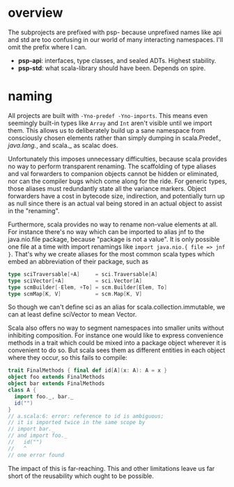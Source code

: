 overview
=========

The subprojects are prefixed with psp- because unprefixed names like api and
std are too confusing in our world of many interacting namespaces. I'll omit
the prefix where I can.

 - **psp-api**: interfaces, type classes, and sealed ADTs. Highest stability.
 - **psp-std**: what scala-library should have been. Depends on spire.

naming
======

All projects are built with `-Yno-predef -Yno-imports`. This means even
seemingly built-in types like `Array` and `Int` aren't visible until
we import them. This allows us to deliberately build up a sane namespace from
consciously chosen elements rather than simply dumping in scala.Predef._,
java.lang._, and scala._ as scalac does.

Unfortunately this imposes unnecessary difficulties, because scala provides no
way to perform transparent renaming. The scaffolding of type aliases and val
forwarders to companion objects cannot be hidden or eliminated, nor can the
compiler bugs which come along for the ride. For generic types, those aliases
must redundantly state all the variance markers. Object forwarders have a cost
in bytecode size, indirection, and potentially turn up as null since there is
an actual val being stored in an actual object to assist in the "renaming".

Furthermore, scala provides no way to rename non-value elements at all. For
instance there's no way which can be imported to alias jnf to the
java.nio.file package, because "package is not a value". It is only possible
one file at a time with import renamings like `import java.nio.{ file => jnf }`.
That's why we create aliases for the most common scala types which embed
an abbreviation of their package, such as
```scala
type sciTraversable[+A]     = sci.Traversable[A]
type sciVector[+A]          = sci.Vector[A]
type scmBuilder[-Elem, +To] = scm.Builder[Elem, To]
type scmMap[K, V]           = scm.Map[K, V]
```
So though we can't define sci as an alias for scala.collection.immutable, we
can at least define sciVector to mean Vector.

Scala also offers no way to segment namespaces into smaller units without
inhibiting composition. For instance one would like to express convenience
methods in a trait which could be mixed into a package object wherever it is
convenient to do so. But scala sees them as different entities in each object
where they occur, so this fails to compile:
```scala
trait FinalMethods { final def id[A](x: A): A = x }
object foo extends FinalMethods
object bar extends FinalMethods
class A {
  import foo._, bar._
  id("")
}
// a.scala:6: error: reference to id is ambiguous;
// it is imported twice in the same scope by
// import bar._
// and import foo._
//   id("")
//   ^
// one error found
```
The impact of this is far-reaching. This and other limitations leave us far
short of the reusability which ought to be possible.
